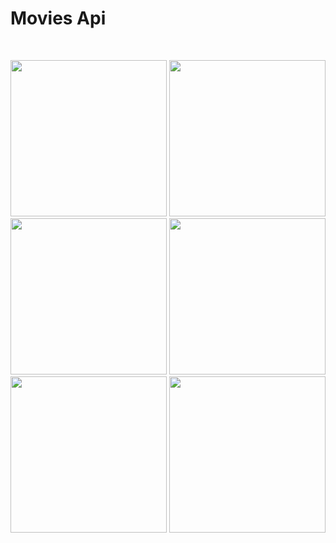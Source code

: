 # Movies Api

<br>
<p align="center">
  <img src="https://user-images.githubusercontent.com/88663603/166777120-4d79e627-37b2-4b61-b8c5-ff3fd458fbf1.png" width="250" />
  <img src="https://user-images.githubusercontent.com/88663603/166776080-bfb30d6f-f7d0-4020-a0be-8b076a642fcc.png" width="250" />
  <img src="https://user-images.githubusercontent.com/88663603/166778114-ea6662bc-f00c-4588-b1b9-7ad6cad5d167.png" width="250" />
  <img src="https://user-images.githubusercontent.com/88663603/166776763-3ae71892-bf41-4fa0-b7bc-851b633b8fba.png" width="250" />
  <img src="https://user-images.githubusercontent.com/88663603/166777941-b2c026b7-7c01-408c-ad72-6c241ab5da29.png" width="250" />
  <img src="https://user-images.githubusercontent.com/88663603/166778425-d85f5524-7825-4884-b813-333e9a339092.png" width="250" />
